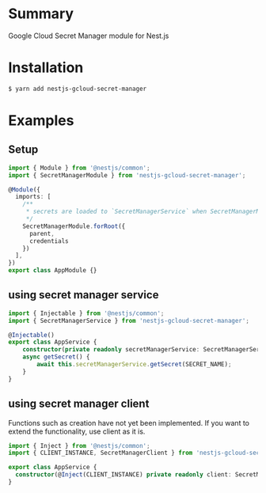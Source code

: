 # Summary
Google Cloud Secret Manager module for Nest.js
# Installation
```bash
$ yarn add nestjs-gcloud-secret-manager
```
# Examples
## Setup
```typescript
import { Module } from '@nestjs/common';
import { SecretManagerModule } from 'nestjs-gcloud-secret-manager';

@Module({
  imports: [
    /**
     * secrets are loaded to `SecretManagerService` when SecretManagerModule bootstrapped
     */
    SecretManagerModule.forRoot({
      parent,
      credentials
    })
  ],
})
export class AppModule {}
```
## using secret manager service
```typescript
import { Injectable } from '@nestjs/common';
import { SecretManagerService } from 'nestjs-gcloud-secret-manager';

@Injectable()
export class AppService {
    constructor(private readonly secretManagerService: SecretManagerService) {}
    async getSecret() {
        await this.secretManagerService.getSecret(SECRET_NAME);
    }
}
```
## using secret manager client
Functions such as creation have not yet been implemented.
If you want to extend the functionality, use client as it is.
```typescript
import { Inject } from '@nestjs/common';
import { CLIENT_INSTANCE, SecretManagerClient } from 'nestjs-gcloud-secret-manager';

export class AppService {
  constructor(@Inject(CLIENT_INSTANCE) private readonly client: SecretManagerClient) {}
}
```